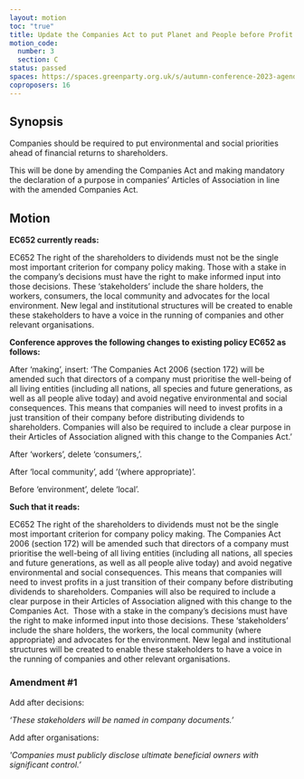 ```yaml
---
layout: motion
toc: "true"
title: Update the Companies Act to put Planet and People before Profit
motion_code:
  number: 3
  section: C
status: passed
spaces: https://spaces.greenparty.org.uk/s/autumn-conference-2023-agenda-forum/post/post/view?id=11166
coproposers: 16
---
```

## Synopsis

Companies should be required to put environmental and social priorities ahead of financial returns to shareholders.

This will be done by amending the Companies Act and making mandatory the declaration of a purpose in companies’ Articles of Association in line with the amended Companies Act.

## Motion

**EC652 currently reads:**

EC652 The right of the shareholders to dividends must not be the single most important criterion for company policy making. Those with a stake in the company’s decisions must have the right to make informed input into those decisions. These ‘stakeholders’ include the share holders, the workers, consumers, the local community and advocates for the local environment. New legal and institutional structures will be created to enable these stakeholders to have a voice in the running of companies and other relevant organisations.

**Conference approves the following changes to existing policy EC652 as follows:**

After ‘making’, insert: ‘The Companies Act 2006 (section 172) will be amended such that directors of a company must prioritise the well-being of all living entities (including all nations, all species and future generations, as well as all people alive today) and avoid negative environmental and social consequences. This means that companies will need to invest profits in a just transition of their company before distributing dividends to shareholders. Companies will also be required to include a clear purpose in their Articles of Association aligned with this change to the Companies Act.’

After ‘workers’, delete ‘consumers,’.

After ‘local community’, add ‘(where appropriate)’.

Before ‘environment’, delete ‘local’.

**Such that it reads:**

EC652 The right of the shareholders to dividends must not be the single most important criterion for company policy making. The Companies Act 2006 (section 172) will be amended such that directors of a company must prioritise the well-being of all living entities (including all nations, all species and future generations, as well as all people alive today) and avoid negative environmental and social consequences. This means that companies will need to invest profits in a just transition of their company before distributing dividends to shareholders. Companies will also be required to include a clear purpose in their Articles of Association aligned with this change to the Companies Act.  Those with a stake in the company’s decisions must have the right to make informed input into those decisions. These ‘stakeholders’ include the share holders, the workers, the local community (where appropriate) and advocates for the environment. New legal and institutional structures will be created to enable these stakeholders to have a voice in the running of companies and other relevant organisations.


<div class="amendment amendment-passed">
<div class="d-flex justify-content-between align-items-start">
<h3 id="amendment-1">Amendment #1</h3>
</div>
    
<p>Add after decisions:</p>

<p><em>‘These stakeholders will be named in company documents.’</em></p>

<p>Add after organisations:</p>

<p><em>'Companies must publicly disclose ultimate beneficial owners with significant control.’</em></p>
  
</div>